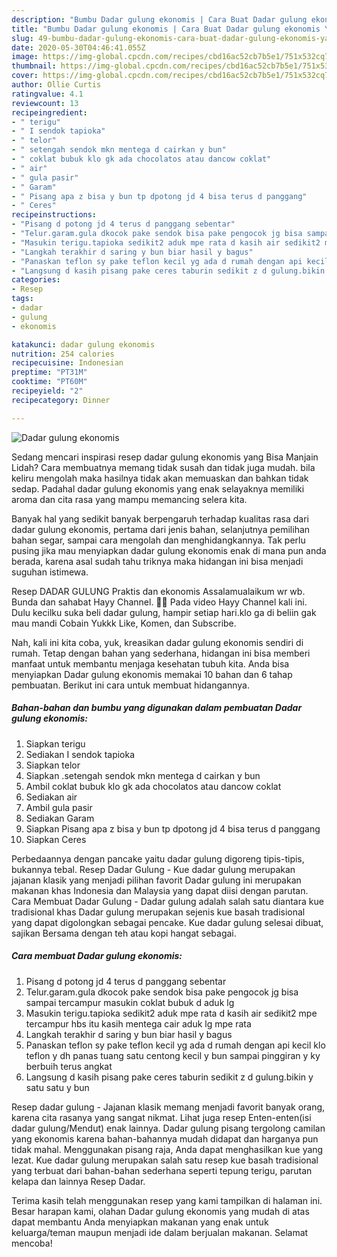 ```yaml
---
description: "Bumbu Dadar gulung ekonomis | Cara Buat Dadar gulung ekonomis Yang Menggugah Selera"
title: "Bumbu Dadar gulung ekonomis | Cara Buat Dadar gulung ekonomis Yang Menggugah Selera"
slug: 49-bumbu-dadar-gulung-ekonomis-cara-buat-dadar-gulung-ekonomis-yang-menggugah-selera
date: 2020-05-30T04:46:41.055Z
image: https://img-global.cpcdn.com/recipes/cbd16ac52cb7b5e1/751x532cq70/dadar-gulung-ekonomis-foto-resep-utama.jpg
thumbnail: https://img-global.cpcdn.com/recipes/cbd16ac52cb7b5e1/751x532cq70/dadar-gulung-ekonomis-foto-resep-utama.jpg
cover: https://img-global.cpcdn.com/recipes/cbd16ac52cb7b5e1/751x532cq70/dadar-gulung-ekonomis-foto-resep-utama.jpg
author: Ollie Curtis
ratingvalue: 4.1
reviewcount: 13
recipeingredient:
- " terigu"
- " I sendok tapioka"
- " telor"
- " setengah sendok mkn mentega d cairkan y bun"
- " coklat bubuk klo gk ada chocolatos atau dancow coklat"
- " air"
- " gula pasir"
- " Garam"
- " Pisang apa z bisa y bun tp dpotong jd 4 bisa terus d panggang"
- " Ceres"
recipeinstructions:
- "Pisang d potong jd 4 terus d panggang sebentar"
- "Telur.garam.gula dkocok pake sendok bisa pake pengocok jg bisa sampai tercampur masukin coklat bubuk d aduk lg"
- "Masukin terigu.tapioka sedikit2 aduk mpe rata d kasih air sedikit2 mpe tercampur hbs itu kasih mentega cair aduk lg mpe rata"
- "Langkah terakhir d saring y bun biar hasil y bagus"
- "Panaskan teflon sy pake teflon kecil yg ada d rumah dengan api kecil klo teflon y dh panas tuang satu centong kecil y bun sampai pinggiran y ky berbuih terus angkat"
- "Langsung d kasih pisang pake ceres taburin sedikit z d gulung.bikin y satu satu y bun"
categories:
- Resep
tags:
- dadar
- gulung
- ekonomis

katakunci: dadar gulung ekonomis 
nutrition: 254 calories
recipecuisine: Indonesian
preptime: "PT31M"
cooktime: "PT60M"
recipeyield: "2"
recipecategory: Dinner

---
```



![Dadar gulung ekonomis](https://img-global.cpcdn.com/recipes/cbd16ac52cb7b5e1/751x532cq70/dadar-gulung-ekonomis-foto-resep-utama.jpg)

Sedang mencari inspirasi resep dadar gulung ekonomis yang Bisa Manjain Lidah? Cara membuatnya memang tidak susah dan tidak juga mudah. bila keliru mengolah maka hasilnya tidak akan memuaskan dan bahkan tidak sedap. Padahal dadar gulung ekonomis yang enak selayaknya memiliki aroma dan cita rasa yang mampu memancing selera kita.

Banyak hal yang sedikit banyak berpengaruh terhadap kualitas rasa dari dadar gulung ekonomis, pertama dari jenis bahan, selanjutnya pemilihan bahan segar, sampai cara mengolah dan menghidangkannya. Tak perlu pusing jika mau menyiapkan dadar gulung ekonomis enak di mana pun anda berada, karena asal sudah tahu triknya maka hidangan ini bisa menjadi suguhan istimewa.

Resep DADAR GULUNG Praktis dan ekonomis Assalamualaikum wr wb. Bunda dan sahabat Hayy Channel. 👱‍♀ Pada video Hayy Channel kali ini. Dulu kecilku suka beli dadar gulung, hampir setiap hari.klo ga di beliin gak mau mandi Cobain Yukkk Like, Komen, dan Subscribe.


Nah, kali ini kita coba, yuk, kreasikan dadar gulung ekonomis sendiri di rumah. Tetap dengan bahan yang sederhana, hidangan ini bisa memberi manfaat untuk membantu menjaga kesehatan tubuh kita. Anda bisa menyiapkan Dadar gulung ekonomis memakai 10 bahan dan 6 tahap pembuatan. Berikut ini cara untuk membuat hidangannya.

<!--inarticleads1-->

##### Bahan-bahan dan bumbu yang digunakan dalam pembuatan Dadar gulung ekonomis:

1. Siapkan  terigu
1. Sediakan  I sendok tapioka
1. Siapkan  telor
1. Siapkan  .setengah sendok mkn mentega d cairkan y bun
1. Ambil  coklat bubuk klo gk ada chocolatos atau dancow coklat
1. Sediakan  air
1. Ambil  gula pasir
1. Sediakan  Garam
1. Siapkan  Pisang apa z bisa y bun tp dpotong jd 4 bisa terus d panggang
1. Siapkan  Ceres


Perbedaannya dengan pancake yaitu dadar gulung digoreng tipis-tipis, bukannya tebal. Resep Dadar Gulung - Kue dadar gulung merupakan jajanan klasik yang menjadi pilihan favorit Dadar gulung ini merupakan makanan khas Indonesia dan Malaysia yang dapat diisi dengan parutan. Cara Membuat Dadar Gulung - Dadar gulung adalah salah satu diantara kue tradisional khas Dadar gulung merupakan sejenis kue basah tradisional yang dapat digolongkan sebagai pencake. Kue dadar gulung selesai dibuat, sajikan Bersama dengan teh atau kopi hangat sebagai. 

<!--inarticleads2-->

##### Cara membuat Dadar gulung ekonomis:

1. Pisang d potong jd 4 terus d panggang sebentar
1. Telur.garam.gula dkocok pake sendok bisa pake pengocok jg bisa sampai tercampur masukin coklat bubuk d aduk lg
1. Masukin terigu.tapioka sedikit2 aduk mpe rata d kasih air sedikit2 mpe tercampur hbs itu kasih mentega cair aduk lg mpe rata
1. Langkah terakhir d saring y bun biar hasil y bagus
1. Panaskan teflon sy pake teflon kecil yg ada d rumah dengan api kecil klo teflon y dh panas tuang satu centong kecil y bun sampai pinggiran y ky berbuih terus angkat
1. Langsung d kasih pisang pake ceres taburin sedikit z d gulung.bikin y satu satu y bun


Resep dadar gulung - Jajanan klasik memang menjadi favorit banyak orang, karena cita rasanya yang sangat nikmat. Lihat juga resep Enten-enten(isi dadar gulung/Mendut) enak lainnya. Dadar gulung pisang tergolong camilan yang ekonomis karena bahan-bahannya mudah didapat dan harganya pun tidak mahal. Menggunakan pisang raja, Anda dapat menghasilkan kue yang lezat. Kue dadar gulung merupakan salah satu resep kue basah tradisional yang terbuat dari bahan-bahan sederhana seperti tepung terigu, parutan kelapa dan lainnya Resep Dadar. 

Terima kasih telah menggunakan resep yang kami tampilkan di halaman ini. Besar harapan kami, olahan Dadar gulung ekonomis yang mudah di atas dapat membantu Anda menyiapkan makanan yang enak untuk keluarga/teman maupun menjadi ide dalam berjualan makanan. Selamat mencoba!
